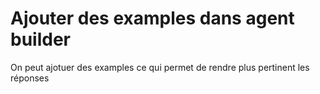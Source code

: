 
# Ajouter des examples dans agent builder

On peut ajotuer des examples ce qui permet de rendre plus pertinent les réponses

